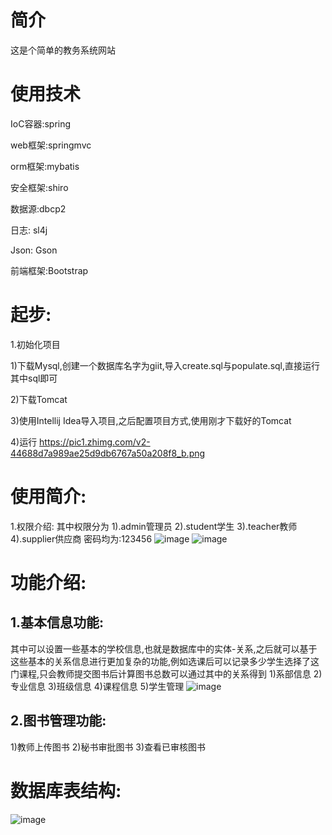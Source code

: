 # 简介
这是个简单的教务系统网站

# 使用技术            
  IoC容器:spring
  
  web框架:springmvc
  
  orm框架:mybatis
  
  安全框架:shiro
  
  数据源:dbcp2
  
  日志: sl4j
  
  Json: Gson
  
  前端框架:Bootstrap

# 起步:

  1.初始化项目

  1)下载Mysql,创建一个数据库名字为giit,导入create.sql与populate.sql,直接运行其中sql即可

  2)下载Tomcat

  3)使用Intellij Idea导入项目,之后配置项目方式,使用刚才下载好的Tomcat

  4)运行
https://pic1.zhimg.com/v2-44688d7a989ae25d9db6767a50a208f8_b.png
# 使用简介:

  1.权限介绍:
  其中权限分为
  1).admin管理员
  2).student学生
  3).teacher教师
  4).supplier供应商
  密码均为:123456
  ![image](https://pic1.zhimg.com/v2-44688d7a989ae25d9db6767a50a208f8_b.png)
 ![image](https://pic4.zhimg.com/v2-87231f2eb533cdab3d3e04c7a89457af_b.png)

# 功能介绍:
##  1.基本信息功能:
  其中可以设置一些基本的学校信息,也就是数据库中的实体-关系,之后就可以基于这些基本的关系信息进行更加复杂的功能,例如选课后可以记录多少学生选择了这门课程,只会教师提交图书后计算图书总数可以通过其中的关系得到
  1)系部信息
  2)专业信息
  3)班级信息
  4)课程信息
  5)学生管理
  ![image](https://pic3.zhimg.com/v2-3ff2f0da17e8609f85da3b61671cf0de_b.png)

## 2.图书管理功能:
  1)教师上传图书
  2)秘书审批图书
  3)查看已审核图书
  
# 数据库表结构:
![image](http://7xi78h.com1.z0.glb.clouddn.com/db.png)

